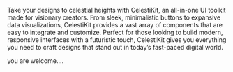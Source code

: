 Take your designs to celestial heights with CelestiKit, an all-in-one UI toolkit made for visionary creators. From sleek, minimalistic buttons to expansive data visualizations, CelestiKit provides a vast array of components that are easy to integrate and customize. Perfect for those looking to build modern, responsive interfaces with a futuristic touch, CelestiKit gives you everything you need to craft designs that stand out in today’s fast-paced digital world.


you are welcome....